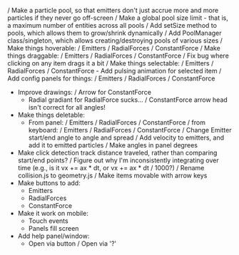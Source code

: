  / Make a particle pool, so that emitters don't just accrue more and more
   particles if they never go off-screen
    / Make a global pool size limit - that is, a maximum number of entities
      across all pools
        / Add setSize method to pools, which allows them to grow/shrink
          dynamically
        / Add PoolManager class/singleton, which allows creating/destroying
          pools of various sizes
 / Make things hoverable:
    / Emitters
    / RadialForces
    / ConstantForce
 / Make things draggable:
    / Emitters
    / RadialForces
    / ConstantForce
    / Fix bug where clicking on any item drags it a bit
 / Make things selectable:
    / Emitters
    / RadialForces
    / ConstantForce
    - Add pulsing animation for selected item
 / Add config panels for things:
    / Emitters
    / RadialForces
    / ConstantForce
 - Improve drawings:
    / Arrow for ConstantForce
    - Radial gradiant for RadialForce sucks...
    / ConstantForce arrow head isn't correct for all angles!
 - Make things deletable:
    - From panel:
        / Emitters
        / RadialForces
        / ConstantForce
    / from keyboard:
        / Emitters
        / RadialForces
        / ConstantForce
 / Change Emitter start/end angle to angle and spread
 / Add velocity to emitters, and add it to emitted particles
 / Make angles in panel degrees
 - Make click detection track distance traveled, rather than comparing
   start/end points?
 / Figure out why I'm inconsistently integrating over time (e.g.,  is it vx +=
   ax * dt, or vx += ax * dt / 1000?)
 / Rename collision.js to geometry.js
 / Make items movable with arrow keys
 - Make buttons to add:
    - Emitters
    - RadialForces
    - ConstantForce
 - Make it work on mobile:
    - Touch events
    - Panels fill screen
 - Add help panel/window:
    - Open via button
    / Open via '?'
